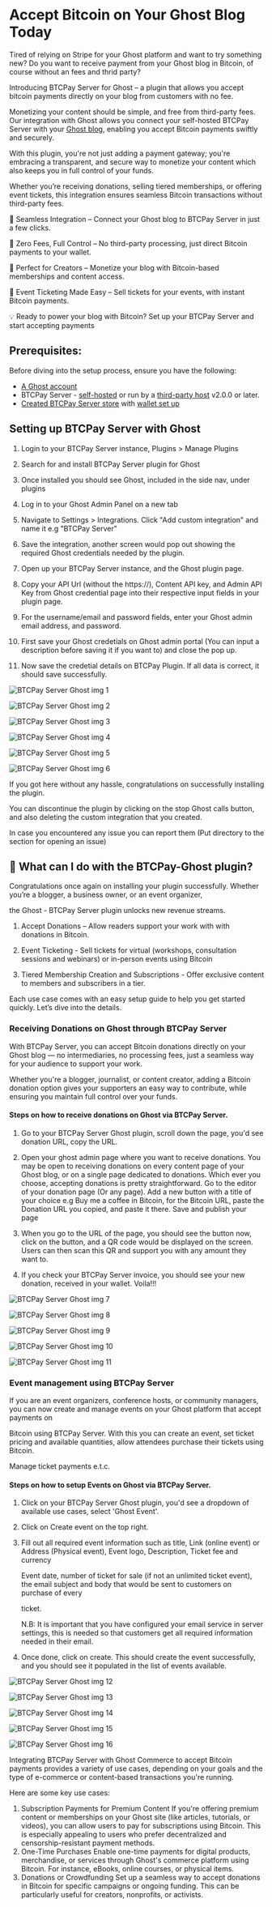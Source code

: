 ﻿# Accept Bitcoin on Your Ghost Blog Today 

Tired of relying on Stripe for your Ghost platform and want to try something new? Do you want to receive payment from your Ghost blog in Bitcoin, of course without an 
fees and thrid party?

Introducing BTCPay Server for Ghost – a plugin that allows you accept bitcoin payments directly on your blog from customers with no fee.

Monetizing your content should be simple, and free from third-party fees. Our integration with Ghost allows you connect your self-hosted BTCPay Server with your 
[Ghost blog](https://ghost.org/), enabling you accept Bitcoin payments swiftly and securely.

With this plugin, you're not just adding a payment gateway;  you're embracing a transparent, and secure way to monetize your content which also keeps you in full control of your funds.

Whether you’re receiving donations, selling tiered memberships, or offering event tickets, this integration ensures seamless Bitcoin transactions without third-party fees.


🔹 Seamless Integration – Connect your Ghost blog to BTCPay Server in just a few clicks.

🔹 Zero Fees, Full Control – No third-party processing, just direct Bitcoin payments to your wallet.

🔹 Perfect for Creators – Monetize your blog with Bitcoin-based memberships and content access.

🔹 Event Ticketing Made Easy – Sell tickets for your events, with instant Bitcoin payments.

💡 Ready to power your blog with Bitcoin? Set up your BTCPay Server and start accepting payments



## Prerequisites:

Before diving into the setup process, ensure you have the following:

- [A Ghost account](https://ghost.org/)
- BTCPay Server - [self-hosted](Deployment.md) or run by a [third-party host](/Deployment/ThirdPartyHosting.md) v2.0.0 or later.
- [Created BTCPay Server store](CreateStore.md) with [wallet set up](WalletSetup.md)



## Setting up BTCPay Server with Ghost

1. Login to your BTCPay Server instance, Plugins > Manage Plugins

2. Search for and install BTCPay Server plugin for Ghost

3. Once installed you should see Ghost, included in the side nav, under plugins

4. Log in to your Ghost Admin Panel on a new tab

5. Navigate to Settings > Integrations. Click "Add custom integration" and name it e.g "BTCPay Server"

6. Save the integration, another screen would pop out showing the required Ghost credentials needed by the plugin.

7. Open up your BTCPay Server instance, and the Ghost plugin page.

8. Copy your API Url (without the https://), Content API key, and Admin API Key from Ghost credential page into their respective input fields in your plugin page.

9. For the username/email and password fields, enter your Ghost admin email address, and password.

10. First save your Ghost credetials on Ghost admin portal (You can input a description before saving it if you want to) and close the pop up.

11. Now save the credetial details on BTCPay Plugin. If all data is correct, it should save successfully.
	

![BTCPay Server Ghost img 1](./img/Ghost/Add_Custom_Integration_View.png)


![BTCPay Server Ghost img 2](./img/Ghost/Custom_Integration_Name.png)   


![BTCPay Server Ghost img 3](./img/Ghost/Custom_Integration_Credentials.png)


![BTCPay Server Ghost img 4](./img/Ghost/Ghost_BTCPay_Credential_View.png)


![BTCPay Server Ghost img 5](./img/Ghost/Ghost_BTCPay_Credential_Saved_1.png)   


![BTCPay Server Ghost img 6](./img/Ghost/Ghost_BTCPay_Credential_Saved_2.png)



If you got here without any hassle, congratulations on successfully installing the plugin. 

You can discontinue the plugin by clicking on the stop Ghost calls button, and also deleting the custom integration that you created.

In case you encountered any issue you can report them (Put directory to the section for opening an issue)


## 🎯 What can I do with the BTCPay-Ghost plugin?

Congratulations once again on installing your plugin successfully. Whether you’re a blogger, a business owner, or an event organizer, 

the Ghost - BTCPay Server plugin unlocks new revenue streams.

1. Accept Donations – Allow readers support your work with with donations in Bitcoin.

2. Event Ticketing - Sell tickets for virtual (workshops, consultation sessions and webinars) or in-person events using Bitcoin

3. Tiered Membership Creation and Subscriptions - Offer exclusive content to members and subscribers in a tier.

Each use case comes with an easy setup guide to help you get started quickly. Let’s dive into the details.


### Receiving Donations on Ghost through BTCPay Server

With BTCPay Server, you can accept Bitcoin donations directly on your Ghost blog — no intermediaries, no processing fees, just a seamless way for your audience to support your work.

Whether you're a blogger, journalist, or content creator, adding a Bitcoin donation option gives your supporters an easy way to contribute, while ensuring you maintain full control over your funds.


#### Steps on how to receive donations on Ghost via BTCPay Server.

1. Go to your BTCPay Server Ghost plugin, scroll down the page, you'd see donation URL, copy the URL.

2. Open your ghost admin page where you want to receive donations. You may be open to receiving donations on every content page of your Ghost blog, or on a single page dedicated to donations. Which ever you choose, 
   accepting donations is pretty straightforward. Go to the editor of your donation page (Or any page). Add a new button with a title of your choice e.g Buy me a coffee in Bitcoin, for the Bitcoin URL, paste the
   Donation URL you copied, and paste it there. Save and publish your page

3. When you go to the URL of the page, you should see the button now, click on the button, and a QR code would be displayed on the screen. Users can then scan this QR and support 
   you with any amount they want to. 
   
4. If you check your BTCPay Server invoice, you should see your new donation, received in your wallet. Voila!!!


![BTCPay Server Ghost img 7](./img/Ghost/Donation_Url.png)


![BTCPay Server Ghost img 8](./img/Ghost/Ghost_Donation_Page.png)


![BTCPay Server Ghost img 9](./img/Ghost/Donation_Page.png)


![BTCPay Server Ghost img 10](./img/Ghost/Donation_Invoice.png)


![BTCPay Server Ghost img 11](./img/Ghost/Paid_Donation.png)




### Event management using BTCPay Server

If you are an event organizers, conference hosts, or community managers, you can now create and manage events on your Ghost platform that accept payments on 

Bitcoin using BTCPay Server. With this you can create an event, set ticket pricing and available quantities, allow attendees purchase their tickets using Bitcoin.

Manage ticket payments e.t.c.


#### Steps on how to setup Events on Ghost via BTCPay Server.


1. Click on your BTCPay Server Ghost plugin, you'd see a dropdown of available use cases, select 'Ghost Event'.

2. Click on Create event on the top right.

3. Fill out all required event information such as title, Link (online event) or Address (Physical event), Event logo, Description, Ticket fee and currency

	Event date, number of ticket for sale (if not an unlimited ticket event), the email subject and body that would be sent to customers on purchase of every

	ticket.

	N.B: It is important that you have configured your email service in server settings, this is needed so that customers get all required information needed in their email.

4. Once done, click on create. This should create the event successfully, and you should see it populated in the list of events available.



![BTCPay Server Ghost img 12](./img/Ghost/Ghost_Event_View.png)


![BTCPay Server Ghost img 13](./img/Ghost/Create_Ghost_Event_1.png)


![BTCPay Server Ghost img 14](./img/Ghost/Create_Ghost_Event_2.png)


![BTCPay Server Ghost img 15](./img/Ghost/Create_Ghost_Event_3.png)


![BTCPay Server Ghost img 16](./img/Ghost/Created_Ghost_Event_List_View.png)








Integrating BTCPay Server with Ghost Commerce to accept Bitcoin payments provides a variety of use cases, depending on your goals and the type of e-commerce or content-based transactions you're running. 

Here are some key use cases:

1. Subscription Payments for Premium Content
If you're offering premium content or memberships on your Ghost site (like articles, tutorials, or videos), you can allow users to pay for subscriptions using Bitcoin. This is especially appealing to users who prefer decentralized and censorship-resistant payment methods.
2. One-Time Purchases
Enable one-time payments for digital products, merchandise, or services through Ghost's commerce platform using Bitcoin. For instance, eBooks, online courses, or physical items.
3. Donations or Crowdfunding
Set up a seamless way to accept donations in Bitcoin for specific campaigns or ongoing funding. This can be particularly useful for creators, nonprofits, or activists.


